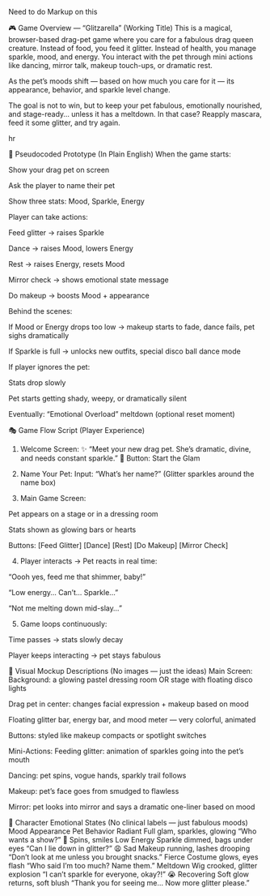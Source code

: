 Need to do Markup on this

🎮 Game Overview — “Glitzarella” (Working Title)
This is a magical, browser-based drag-pet game where you care for a fabulous drag queen creature. Instead of food, you feed it glitter. Instead of health, you manage sparkle, mood, and energy. You interact with the pet through mini actions like dancing, mirror talk, makeup touch-ups, or dramatic rest.

As the pet’s moods shift — based on how much you care for it — its appearance, behavior, and sparkle level change.

The goal is not to win, but to keep your pet fabulous, emotionally nourished, and stage-ready… unless it has a meltdown. In that case? Reapply mascara, feed it some glitter, and try again.

hr

🧠 Pseudocoded Prototype (In Plain English)
When the game starts:

Show your drag pet on screen

Ask the player to name their pet

Show three stats: Mood, Sparkle, Energy

Player can take actions:

Feed glitter → raises Sparkle

Dance → raises Mood, lowers Energy

Rest → raises Energy, resets Mood

Mirror check → shows emotional state message

Do makeup → boosts Mood + appearance

Behind the scenes:

If Mood or Energy drops too low → makeup starts to fade, dance fails, pet sighs dramatically

If Sparkle is full → unlocks new outfits, special disco ball dance mode

If player ignores the pet:

Stats drop slowly

Pet starts getting shady, weepy, or dramatically silent

Eventually: “Emotional Overload” meltdown (optional reset moment)

🎭 Game Flow Script (Player Experience)
1. Welcome Screen:
✨ “Meet your new drag pet. She’s dramatic, divine, and needs constant sparkle.”
🎤 Button: Start the Glam

2. Name Your Pet:
Input: “What’s her name?”
(Glitter sparkles around the name box)

3. Main Game Screen:

Pet appears on a stage or in a dressing room

Stats shown as glowing bars or hearts

Buttons: [Feed Glitter] [Dance] [Rest] [Do Makeup] [Mirror Check]

4. Player interacts → Pet reacts in real time:

“Oooh yes, feed me that shimmer, baby!”

“Low energy… Can’t… Sparkle…”

“Not me melting down mid-slay…”

5. Game loops continuously:

Time passes → stats slowly decay

Player keeps interacting → pet stays fabulous

🎨 Visual Mockup Descriptions (No images — just the ideas)
Main Screen:
Background: a glowing pastel dressing room OR stage with floating disco lights

Drag pet in center: changes facial expression + makeup based on mood

Floating glitter bar, energy bar, and mood meter — very colorful, animated

Buttons: styled like makeup compacts or spotlight switches

Mini-Actions:
Feeding glitter: animation of sparkles going into the pet’s mouth

Dancing: pet spins, vogue hands, sparkly trail follows

Makeup: pet’s face goes from smudged to flawless

Mirror: pet looks into mirror and says a dramatic one-liner based on mood

💅 Character Emotional States (No clinical labels — just fabulous moods)
Mood	Appearance	Pet Behavior
Radiant	Full glam, sparkles, glowing	“Who wants a show?” 💃 Spins, smiles
Low Energy	Sparkle dimmed, bags under eyes	“Can I lie down in glitter?” 😩
Sad	Makeup running, lashes drooping	“Don’t look at me unless you brought snacks.”
Fierce	Costume glows, eyes flash	“Who said I’m too much? Name them.”
Meltdown	Wig crooked, glitter explosion	“I can’t sparkle for everyone, okay?!” 😭
Recovering	Soft glow returns, soft blush	“Thank you for seeing me… Now more glitter please.”

